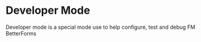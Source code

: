 # Developer Mode

Developer mode is a special mode use to help configure, test and debug FM BetterForms

